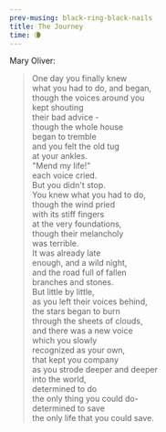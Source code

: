 ```yaml
--- 
prev-musing: black-ring-black-nails
title: The Journey
time: 🌘
---
```

Mary Oliver:
> One day you finally knew\
> what you had to do, and began,\
> though the voices around you \
> kept shouting\
> their bad advice - \
> though the whole house\
> began to tremble\
> and you felt the old tug\
> at your ankles. \
> "Mend my life!"\
> each voice cried. \
> But you didn't stop. \
> You knew what you had to do,\
> though the wind pried\
> with its stiff fingers\
> at the very foundations,\
> though their melancholy\
> was terrible. \
> It was already late\
> enough, and a wild night,\
> and the road full of fallen\
> branches and stones. \
> But little by little,\
> as you left their voices behind,\
> the stars began to burn\
> through the sheets of clouds,\
> and there was a new voice\
> which you slowly \
> recognized as your own,\
> that kept you company\
> as you strode deeper and deeper\
> into the world,\
> determined to do\
> the only thing you could do-\
> determined to save\
> the only life that you could save. 